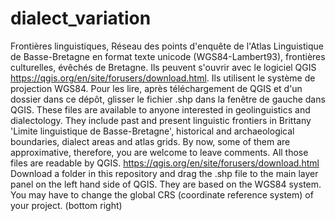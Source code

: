 # dialect_variation
Frontières linguistiques, Réseau des points d'enquête de l'Atlas Linguistique de Basse-Bretagne en format texte unicode (WGS84-Lambert93), frontières culturelles, évêchés de Bretagne. Ils peuvent s'ouvrir avec le logiciel QGIS https://qgis.org/en/site/forusers/download.html. Ils utilisent le système de projection WGS84. Pour les lire, après téléchargement de QGIS et d'un dossier dans ce dépôt, glisser le fichier .shp dans la fenêtre de gauche dans QGIS.
These files are available to anyone interested in geolinguistics and dialectology.
They include past and present linguistic frontiers in Brittany 'Limite linguistique de Basse-Bretagne', historical and archaeological boundaries, dialect areas and atlas grids.
By now, some of them are approximative, therefore, you are welcome to leave comments.
All those files are readable by QGIS. https://qgis.org/en/site/forusers/download.html
Download a folder in this repository and drag the .shp file to the main layer panel on the left hand side of QGIS.
They are based on the WGS84 system.
You may have to change the global CRS (coordinate reference system) of your project. (bottom right)
